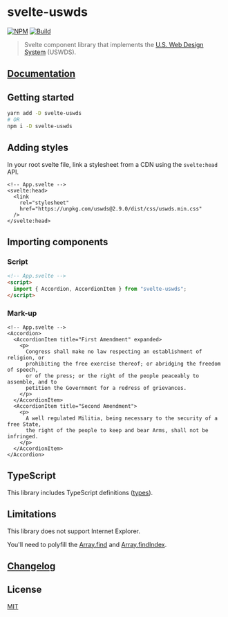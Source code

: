 # svelte-uswds

[![NPM][npm]][npm-url]
[![Build][build]][build-badge]

> Svelte component library that implements the [U.S. Web Design System](https://designsystem.digital.gov/) (USWDS).

## [Documentation](https://svelte-uswds.onrender.com/)

## Getting started

```bash
yarn add -D svelte-uswds
# OR
npm i -D svelte-uswds
```

## Adding styles

In your root svelte file, link a stylesheet from a CDN using the `svelte:head` API.

```svelte
<!-- App.svelte -->
<svelte:head>
  <link
    rel="stylesheet"
    href="https://unpkg.com/uswds@2.9.0/dist/css/uswds.min.css"
  />
</svelte:head>

```

## Importing components

### Script

```html
<!-- App.svelte -->
<script>
  import { Accordion, AccordionItem } from "svelte-uswds";
</script>
```

### Mark-up

```svelte
<!-- App.svelte -->
<Accordion>
  <AccordionItem title="First Amendment" expanded>
    <p>
      Congress shall make no law respecting an establishment of religion, or
      prohibiting the free exercise thereof; or abridging the freedom of speech,
      or of the press; or the right of the people peaceably to assemble, and to
      petition the Government for a redress of grievances.
    </p>
  </AccordionItem>
  <AccordionItem title="Second Amendment">
    <p>
      A well regulated Militia, being necessary to the security of a free State,
      the right of the people to keep and bear Arms, shall not be infringed.
    </p>
  </AccordionItem>
</Accordion>

```

## TypeScript

This library includes TypeScript definitions ([types](types)).

## Limitations

This library does not support Internet Explorer.

You'll need to polyfill the [Array.find](https://developer.mozilla.org/en-US/docs/Web/JavaScript/Reference/Global_Objects/Array/find) and [Array.findIndex](https://developer.mozilla.org/en-US/docs/Web/JavaScript/Reference/Global_Objects/Array/findIndex).

## [Changelog](CHANGELOG.md)

## License

[MIT](LICENSE)

[npm]: https://img.shields.io/npm/v/svelte-uswds.svg?color=blue
[npm-url]: https://npmjs.com/package/svelte-uswds
[build]: https://travis-ci.com/metonym/svelte-uswds.svg?branch=master
[build-badge]: https://travis-ci.com/metonym/svelte-uswds

